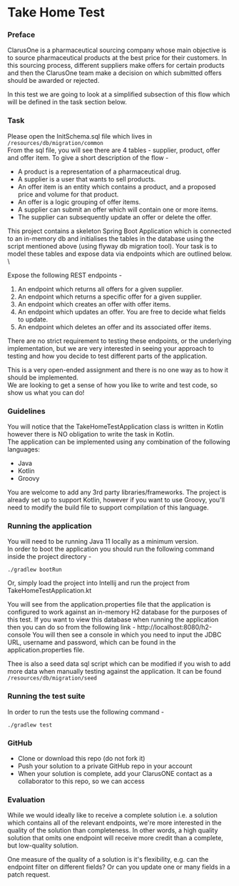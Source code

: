 # Take Home Test

### Preface

ClarusOne is a pharmaceutical sourcing company whose main objective is to source pharmaceutical products at the best price for their customers. 
In this sourcing process, different suppliers make offers for certain products and then the ClarusOne team make a decision on which submitted offers should be awarded or rejected. 

In this test we are going to look at a simplified subsection of this flow which will be defined in the task section below. 

### Task

Please open the InitSchema.sql file which lives in `/resources/db/migration/common` \
From the sql file, you will see there are 4 tables - supplier, product, offer and offer item.
To give a short description of the flow -
- A product is a representation of a pharmaceutical drug.
- A supplier is a user that wants to sell products.
- An offer item is an entity which contains a product, and a proposed price and volume for that product.
- An offer is a logic grouping of offer items.
- A supplier can submit an offer which will contain one or more items.
- The supplier can subsequently update an offer or delete the offer.

This project contains a skeleton Spring Boot Application which is connected to an in-memory db and initialises the tables in the database using the script mentioned above (using flyway db migration tool). Your task is to model these tables and expose data via endpoints which are outlined below. \

Expose the following REST endpoints - 

1. An endpoint which returns all offers for a given supplier.
2. An endpoint which returns a specific offer for a given supplier.
3. An endpoint which creates an offer with offer items.
4. An endpoint which updates an offer. You are free to decide what fields to update.
5. An endpoint which deletes an offer and its associated offer items.

There are no strict requirement to testing these endpoints, or the underlying implementation, but we are very interested in seeing your approach to testing and how you decide to test different parts of the application.

This is a very open-ended assignment and there is no one way as to how it should be implemented. \
We are looking to get a sense of how you like to write and test code, so show us what you can do! 

### Guidelines
You will notice that the TakeHomeTestApplication class is written in Kotlin however there is NO obligation to write the task in Kotlin. \
The application can be implemented using any combination of the following languages:

- Java
- Kotlin
- Groovy

You are welcome to add any 3rd party libraries/frameworks. The project is already set up to support Kotlin, however if you want to use Groovy, you'll need to modify the build file to support compilation of this language.

### Running the application

You will need to be running Java 11 locally as a minimum version. \
In order to boot the application you should run the following command inside the project directory - 

```shell script
./gradlew bootRun
```

Or, simply load the project into Intellij and run the project from TakeHomeTestApplication.kt

You will see from the application.properties file that the application is configured to work against an in-memory H2 database for the purposes of this test.
If you want to view this database when running the application then you can do so from the following link - http://localhost:8080/h2-console
You will then see a console in which you need to input the JDBC URL, username and password, which can be found in the application.properties file. 

Thee is also a seed data sql script which can be modified if you wish to add more data when manually testing against the application. 
It can be found `/resources/db/migration/seed`

### Running the test suite

In order to run the tests use the following command - 

```shell script
./gradlew test
```

### GitHub
- Clone or download this repo (do not fork it)
- Push your solution to a private GitHub repo in your account
- When your solution is complete, add your ClarusONE contact as a collaborator to this repo, so we can access

### Evaluation

While we would ideally like to receive a complete solution i.e. a solution which contains all of the relevant endpoints, we're more interested in the quality of the solution than completeness. In other words, a high quality solution that omits one endpoint will receive more credit than a complete, but low-quality solution.

One measure of the quality of a solution is it's flexibility, e.g. can the endpoint filter on different fields? Or can you update one or many fields in a patch request.
